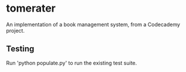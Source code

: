# tomerater
An implementation of a book management system, from a Codecademy project.

## Testing
Run 'python populate.py' to run the existing test suite. 
